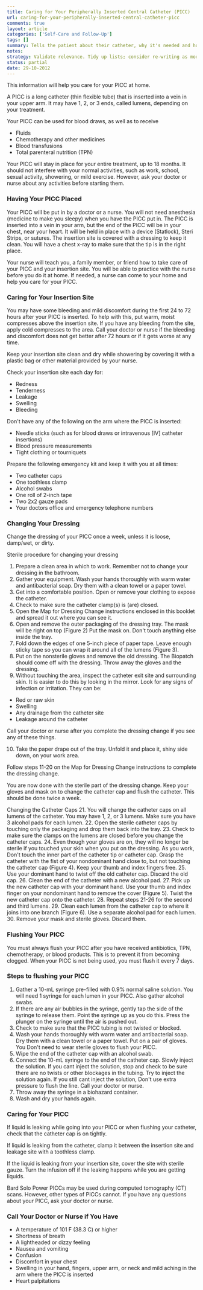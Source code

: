 ```yaml
---
title: Caring for Your Peripherally Inserted Central Catheter (PICC)
url: caring-for-your-peripherally-inserted-central-catheter-picc
comments: true
layout: article
categories: ['Self-Care and Follow-Up']
tags: []
summary: Tells the patient about their catheter, why it's needed and how its maintained or cleaned; dressing change etc.
notes:
strategy: Validate relevance. Tidy up lists; consider re-writing as more fluid text. Re-introduce photos/diagrams.  (Rethink? No. Some re-writing? Yes. Graphics or diagrams? No. Photography? Yes. Podcast or audio? Yes. Video? Yes)
status: partial 
date: 29-10-2012
---
```

This information will help you care for your PICC at home.

A PICC is a long catheter (thin flexible tube) that is inserted into a vein in your upper arm. It may have 1, 2, or 3 ends, called lumens, depending on your treatment.     

Your PICC can be used for blood draws, as well as to receive

* Fluids
* Chemotherapy and other medicines 
* Blood transfusions
* Total parenteral nutrition (TPN) 

Your PICC will stay in place for your entire treatment, up to 18 months. It should not interfere with your normal activities, such as work, school, sexual activity, showering, or mild exercise. However, ask your doctor or nurse about any activities before starting them.  

### Having Your PICC Placed
Your PICC will be put in by a doctor or a nurse. You will not need anesthesia (medicine to make you sleepy) when you have the PICC put in. The PICC is inserted into a vein in your arm, but the end of the PICC will be in your chest, near your heart. It will be held in place with a device (Statlock), Steri Strips, or sutures. The insertion site is covered with a dressing to keep it clean. You will have a chest x-ray to make sure that the tip is in the right place.  

Your nurse will teach you, a family member, or friend how to take care of your PICC and your insertion site. You will be able to practice with the nurse before you do it at home. If needed, a nurse can come to your home and help you care for your PICC.

### Caring for Your Insertion Site
You may have some bleeding and mild discomfort during the first 24 to 72 hours after your PICC is inserted. To help with this, put warm, moist compresses above the insertion site. If you have any bleeding from the site, apply cold compresses to the area. Call your doctor or nurse if the bleeding and discomfort does not get better after 72 hours or if it gets worse at any time. 

Keep your insertion site clean and dry while showering by covering it with a plastic bag or other material provided by your nurse.

Check your insertion site each day for:

* Redness 
* Tenderness 
* Leakage
* Swelling
* Bleeding

Don't have any of the following on the arm where the PICC is inserted: 

* Needle sticks (such as for blood draws or intravenous [IV] catheter insertions)
* Blood pressure measurements
* Tight clothing or tourniquets

Prepare the following emergency kit and keep it with you at all times:  

* Two catheter caps
* One toothless clamp
* Alcohol swabs
* One roll of 2-inch tape
* Two 2x2 gauze pads
* Your doctors office and emergency telephone numbers

### Changing Your Dressing

Change the dressing of your PICC once a week, unless it is loose, damp/wet, or dirty. 

Sterile procedure for changing your dressing

1. Prepare a clean area in which to work. Remember not to change your dressing in the bathroom.
2. Gather your equipment. Wash your hands thoroughly with warm water and antibacterial soap. Dry them with a clean towel or a paper towel.
3. Get into a comfortable position. Open or remove your clothing to expose the catheter.
4. Check to make sure the catheter clamp(s) is (are) closed.
5. Open the Map for Dressing Change instructions enclosed in this booklet and spread it out where you can see it.
6. Open and remove the outer packaging of the dressing tray. The mask will be right on top (Figure 2) Put the mask on. Don't  touch anything else inside the
tray.
7. Fold down the edges of one 5-inch piece of paper tape. Leave enough sticky tape so you can wrap it around all of the lumens (Figure 3).
8. Put on the nonsterile gloves and remove the old dressing. The Biopatch should come off with the dressing. Throw away the gloves and the dressing.
9. Without touching the area, inspect the catheter exit site and surrounding skin. It is easier to do this by looking in the mirror. Look for any signs of infection or irritation. They can be:

* Red or raw skin
* Swelling
* Any drainage from the catheter site
* Leakage around the catheter

Call your doctor or nurse after you complete the dressing change if you see any of these things.

10. Take the paper drape out of the tray. Unfold it and place it, shiny side down, on your work area.

Follow steps 11-20 on the Map for Dressing Change instructions to complete the dressing change.

You are now done with the sterile part of the dressing change. Keep your gloves and mask on to change the catheter cap and flush the catheter. This should be done twice a week.

Changing the Catheter Caps
21. You will change the catheter caps on all lumens of the catheter. You may have 1, 2, or 3 lumens. Make sure you have 3 alcohol pads for each lumen.
22. Open the sterile catheter caps by touching only the packaging and drop them back into the tray.
23. Check to make sure the clamps on the lumens are closed before you change the catheter caps.
24. Even though your gloves are on, they will no longer be sterile if you touched your skin when you put on the dressing. As you work, Don't touch the inner part of the catheter tip or catheter cap. Grasp the catheter with the fist of your nondominant hand close to, but not touching the catheter cap (Figure 4). Keep your thumb and index fingers free.
25. Use your dominant hand to twist off the old catheter cap. Discard the old cap.
26. Clean the end of the catheter with a new alcohol pad.
27. Pick up the new catheter cap with your dominant hand. Use your thumb and index finger on your nondominant hand to remove the cover (Figure 5). Twist the new catheter cap onto the catheter.
28. Repeat steps 21-26 for the second and third lumens.
29. Clean each lumen from the catheter cap to where it joins into one branch (Figure 6). Use a separate alcohol pad for each lumen.
30. Remove your mask and sterile gloves. Discard them.

### Flushing Your PICC

You must always flush your PICC after you have received antibiotics, TPN, chemotherapy, or blood products. This is to prevent it from becoming clogged. When your PICC is not being used, you must flush it every 7 days.  

### Steps to flushing your PICC 

1. Gather a 10-mL syringe pre-filled with 0.9% normal saline solution. You will need 1 syringe for each lumen in your PICC. Also gather alcohol swabs.
2. If there are any air bubbles in the syringe, gently tap the side of the syringe to release them. Point the syringe up as you do this. Press the plunger on the syringe until the air is pushed out.
3. Check to make sure that the PICC tubing is not twisted or blocked.
4. Wash your hands thoroughly with warm water and antibacterial soap. Dry them with a clean towel or a paper towel. Put on a pair of gloves. You Don't need to wear sterile gloves to flush your PICC.
5. Wipe the end of the catheter cap with an alcohol swab.  
6. Connect the 10-mL syringe to the end of the catheter cap. Slowly inject the solution. If you cant inject the solution, stop and check to be sure there are no twists or other blockages in the tubing. Try to inject the solution again. If you still cant inject the solution, Don't use extra pressure to flush the line. Call your doctor or nurse.
7. Throw away the syringe in a biohazard container.
8. Wash and dry your hands again. 

### Caring for Your PICC 

If liquid is leaking while going into your PICC or when flushing your catheter, check that the catheter cap is on tightly. 

If liquid is leaking from the catheter, clamp it between the insertion site and leakage site with a toothless clamp. 

If the liquid is leaking from your insertion site, cover the site with sterile gauze. Turn the infusion off if the leaking happens while you are getting liquids.

Bard Solo Power PICCs may be used during computed tomography (CT) scans. However, other types of PICCs cannot. If you have any questions about your PICC, ask your doctor or nurse.

### Call Your Doctor or Nurse if You Have

* A temperature of 101 F (38.3 C) or higher
* Shortness of breath
* A lightheaded or dizzy feeling
* Nausea and vomiting
* Confusion
* Discomfort in your chest
* Swelling in your hand, fingers, upper arm, or neck and mild aching in the arm where the PICC is inserted
* Heart palpitations
